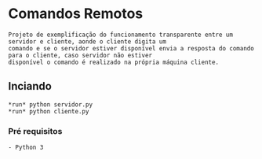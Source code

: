# Comandos Remotos

    Projeto de exemplificação do funcionamento transparente entre um servidor e cliente, aonde o cliente digita um 
    comando e se o servidor estiver disponível envia a resposta do comando para o cliente, caso servidor não estiver 
    disponível o comando é realizado na própria máquina cliente.
    
## Inciando 
   
   ```
   *run* python servidor.py
   *run* python cliente.py
   ```
   
### Pré requisitos
    
   ```
   - Python 3
   ```